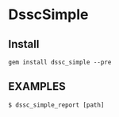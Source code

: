 
DsscSimple
===========

Install
-------

    gem install dssc_simple --pre

EXAMPLES
--------

    $ dssc_simple_report [path]
